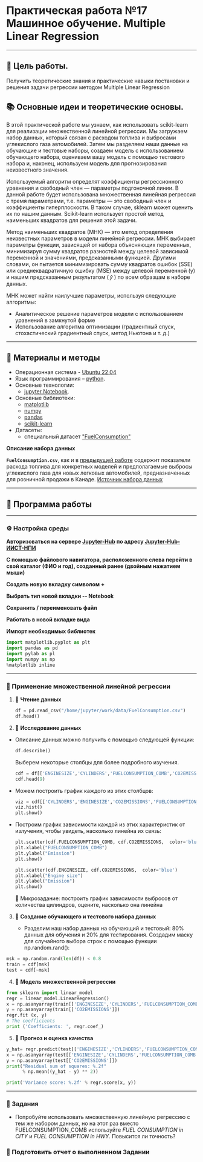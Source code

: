 # Практическая работа №17 Машинное обучение. Multiple Linear Regression

---

## 🎯 Цель работы.

Получить теоретические знания и практические навыки постановки и решения задачи регрессии методом Multiple Linear Regression

## 📚 Основные идеи и теоретические основы.

В этой практической работе мы узнаем, как использовать scikit-learn для реализации множественной линейной регрессии. Мы загружаем набор данных, который связан с расходом топлива и выбросами углекислого газа автомобилей. Затем мы разделяем наши данные на обучающие и тестовые наборы, создаем модель с использованием обучающего набора, оцениваем вашу модель с помощью тестового набора и, наконец, используем модель для прогнозирования неизвестного значения.

Используемый алгоритм определят коэффициенты регрессионного уравнения и свободный член — параметры подгоночной линии. В данной работе будет использована множественная линейная регрессия с тремя параметрами, т.е. параметры — это свободный член и коэффициенты гиперплоскости. В таком случае, sklearn может оценить их по нашим данным. Scikit-learn использует простой метод наименьших квадратов для решения этой задачи.

Метод наименьших квадратов (МНК) — это метод определения неизвестных параметров в модели линейной регрессии. МНК выбирает параметры функции, зависящей от набора объясняющих переменных, минимизируя сумму квадратов разностей между целевой зависимой переменной и значениями, предсказанными функцией. Другими словами, он пытается минимизировать сумму квадратов ошибок (SSE) или среднеквадратичную ошибку (MSE) между целевой переменной (y) и нашим предсказанным результатом ( 𝑦̂ ) по всем образцам в наборе данных.

МНК может найти наилучшие параметры, используя следующие алгоритмы: 
  - Аналитическое решение параметров модели с использованием уравнений в замкнутой форме
  - Использование алгоритма оптимизации (градиентный спуск, стохастический градиентный спуск, метод Ньютона и т. д.)

---

## 📁 Материалы и методы

- Операционная система - [Ubuntu 22.04](https://help.ubuntu.ru/wiki/командная_строка)
- Язык программирования – [python](https://www.python.org/).
- Основные технологии:
  -  [jupyter Notebook](https://jupyter.org/).
- Основные библиотеки:
  - [matplotlib](https://matplotlib.org/)
  - [numpy](https://numpy.org/)
  - [pandas](https://pandas.pydata.org/)
  - [scikit-learn](https://scikit-learn.org/)
- Датасеты:
  - специальный датасет ["FuelConsumption"](https://www.kaggle.com/datasets/krupadharamshi/fuelconsumption)

**Описание набора данных**

**`FuelConsumption.csv`**, как и в [предыдущей работе](Pr_16.md) содержит показатели расхода топлива для конкретных моделей и предполагаемые выбросы углекислого газа для новых легковых автомобилей, предназначенных для розничной продажи в Канаде. [Источник набора данных](http://open.canada.ca/data/en/dataset/98f1a129-f628-4ce4-b24d-6f16bf24dd64)

---

## 🧪 Программа работы 

---

### ⚙️ Настройка среды  

**Авторизоваться на сервере [Jupyter-Hub](https://jupyter.org/hub) по адресу [Jupyter-Hub-ИИСТ-НПИ](http://195.133.13.56:8000/)**

**С помощью файлового навигатора, расположенного слева перейти в свой каталог (ФИО и год), созданный ранее (двойным нажатием мыши)**

**Создать новую вкладку символом +**

**Выбрать тип новой вкладки -- Notebook**

**Сохранить / переименовать файл**

**Работать в новой вкладке вида**

**Импорт необходимых библиотек**

```python
import matplotlib.pyplot as plt
import pandas as pd
import pylab as pl
import numpy as np
%matplotlib inline
```

---

### 🧪 Применение множественной линейной регрессии

1. 🧪 **Чтение данных**
    ```python
    df = pd.read_csv("/home/jupyter/work/data/FuelConsumption.csv")
    df.head()
    ```

2. 🧪 **Исследование данных**
  - Описание данных можно получить с помощью следующей функции:
    ```python
    df.describe()
    ```
    Выберем некоторые столбцы для более подробного изучения.
    
    ```python
    cdf = df[['ENGINESIZE','CYLINDERS','FUELCONSUMPTION_COMB','CO2EMISSIONS']]
    cdf.head(9)
    ```
  - Можем построить график каждого из этих столбцов:
    ```python
    viz = cdf[['CYLINDERS','ENGINESIZE','CO2EMISSIONS','FUELCONSUMPTION_COMB']]
    viz.hist()
    plt.show()
    ```
  - Построим график зависимости каждой из этих характеристик от излучения, чтобы увидеть, насколько линейна их связь:
    ```python
    plt.scatter(cdf.FUELCONSUMPTION_COMB, cdf.CO2EMISSIONS,  color='blue')
    plt.xlabel("FUELCONSUMPTION_COMB")
    plt.ylabel("Emission")
    plt.show()
    ```

    ```python
    plt.scatter(cdf.ENGINESIZE, cdf.CO2EMISSIONS,  color='blue')
    plt.xlabel("Engine size")
    plt.ylabel("Emission")
    plt.show()
    ```
    📌 Микрозадание: построить график зависимости выбросов от количества цилиндров, оцените, насколько она линейна

3. 🧪 **Создание обучающего и тестового набора данных**

   -  Разделим наш набор данных на обучающий и тестовый: 80% данных для обучения и 20% для тестирования. Создадим маску для случайного выбора строк с помощью функции np.random.rand():

```python
msk = np.random.rand(len(df)) < 0.8
train = cdf[msk]
test = cdf[~msk]
```

4. 🧪 **Модель множественной регрессии**

```python
from sklearn import linear_model
regr = linear_model.LinearRegression()
x = np.asanyarray(train[['ENGINESIZE','CYLINDERS','FUELCONSUMPTION_COMB']])
y = np.asanyarray(train[['CO2EMISSIONS']])
regr.fit (x, y)
# The coefficients
print ('Coefficients: ', regr.coef_)
```

5. 🧪 **Прогноз и оценка качества**

```python
y_hat= regr.predict(test[['ENGINESIZE','CYLINDERS','FUELCONSUMPTION_COMB']])
x = np.asanyarray(test[['ENGINESIZE','CYLINDERS','FUELCONSUMPTION_COMB']])
y = np.asanyarray(test[['CO2EMISSIONS']])
print("Residual sum of squares: %.2f"
      % np.mean((y_hat - y) ** 2))

print('Variance score: %.2f' % regr.score(x, y))
```

--- 

### 📌 Задания

  - Попробуйте использовать множественную линейную регрессию с тем же набором данных, но на этот раз вместо FUELCONSUMPTION_COMB используйте _FUEL CONSUMPTION in CITY_ и _FUEL CONSUMPTION in HWY_. Повысится ли точность?

### 📌 Подготовить отчет о выполненном Задании
